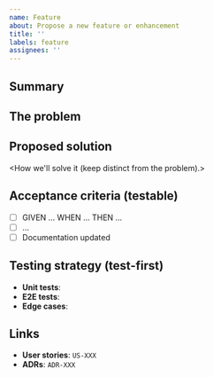 ```yaml
---
name: Feature
about: Propose a new feature or enhancement
title: ''
labels: feature
assignees: ''
---
```


<!--
Title guidance: Describe the problem being solved, not the solution
Example: "Can't export user data to CSV"
Avoid conventional commit format for issues (no "feat:", "add:", etc.)
-->

## Summary

<One line overview.>

## The problem

<Why this matters to users or contributors.>

## Proposed solution

<How we'll solve it (keep distinct from the problem).>

## Acceptance criteria (testable)

- [ ] GIVEN … WHEN … THEN …
- [ ] …
- [ ] Documentation updated

## Testing strategy (test-first)

<!--
Follow test-first approach with meaningful behavioral tests
Avoid vanity tests that only verify framework behavior or trivial getters/setters
-->

- **Unit tests**:
- **E2E tests**:
- **Edge cases**:

## Links

- **User stories**: `US-XXX`
- **ADRs**: `ADR-XXX`

<!--
Set these fields in GitHub's project interface after creating the issue
Issues start as Backlog and move to Todo after review

Using GitHub CLI to set fields after creating issue:

# Add repository labels (simple, repository-scoped)
gh issue edit ISSUE_NUM --add-label "type:feature,area:api"

# Add to project
gh issue edit ISSUE_NUM --add-project "Project Name"

# Set project custom fields (requires GraphQL, project-scoped)
# First, get field and option IDs from your project:
gh api graphql -f query='query($project: ID!) {
  node(id: $project) {
    ... on ProjectV2 {
      fields(first: 20) {
        nodes {
          ... on ProjectV2SingleSelectField { id name options { id name } }
        }
      }
    }
  }
}' -F project="PROJECT_ID"

# Then update field values:
gh api graphql -f query='mutation {
  updateProjectV2ItemFieldValue(input: {
    projectId: "PROJECT_ID"
    itemId: "ITEM_ID"
    fieldId: "VALUE_FIELD_ID"
    value: {singleSelectOptionId: "USEFUL_OPTION_ID"}
  }) { projectV2Item { id } }
}'

Project custom fields (project-scoped):
- Value (impact): Essential | Useful | Nice-to-have
- Effort (scope): Heavy | Moderate | Light
- Status: Backlog | Todo | Doing | Done
- Relationship: Parent | Child of #... | Standalone
- Blocked by: Dependencies preventing progress

Repository labels (repository-scoped):
- Type: bug | feature | chore | docs
- Area: frontend | backend | api | infra

Native GitHub fields:
- Labels: Apply with gh CLI
- Parent issue: Link if this is a sub-issue
- Assignees: Assign team members responsible
-->
